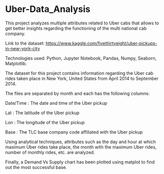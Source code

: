 # Uber-Data_Analysis
 This project analyzes multiple attributes related to Uber cabs that allows to get better insights regarding the functioning of the multi national cab company.
 
 Link to the dataset: https://www.kaggle.com/fivethirtyeight/uber-pickups-in-new-york-city

 Technologies used: Python, Jupyter Notebook, Pandas, Numpy, Seaborn, Matplotlib.

 The dataset for this project contains information regarding the Uber cab rides taken place in New York, United States from April 2014 to September 2014.

 The files are separated by month and each has the following columns:

  Date/Time : The date and time of the Uber pickup
  
  Lat : The latitude of the Uber pickup
  
  Lon : The longitude of the Uber pickup
  
  Base : The TLC base company code affiliated with the Uber pickup

  Using analytical techniques, attributes such as the day and hour at which maximum Uber rides take place, the month with the maximum Uber rides, number of monthly rides, etc. are analyzed.

  Finally, a Demand Vs Supply chart has been plotted using matplot to find out the most successful base.
